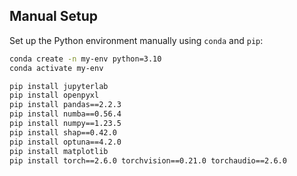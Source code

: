 ## Manual Setup 

Set up the Python environment manually using `conda` and `pip`:

```bash
conda create -n my-env python=3.10
conda activate my-env

pip install jupyterlab
pip install openpyxl
pip install pandas==2.2.3
pip install numba==0.56.4
pip install numpy==1.23.5
pip install shap==0.42.0
pip install optuna==4.2.0
pip install matplotlib
pip install torch==2.6.0 torchvision==0.21.0 torchaudio==2.6.0


